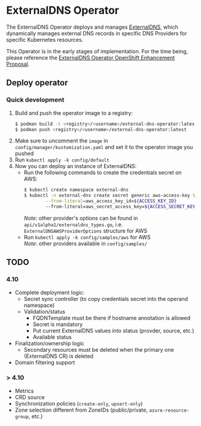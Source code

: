 # ExternalDNS Operator

The ExternalDNS Operator deploys and manages [ExternalDNS](https://github.com/kubernetes-sigs/external-dns), which dynamically manages
external DNS records in specific DNS Providers for specific Kubernetes resources.

This Operator is in the early stages of implementation. For the time being, please reference the
[ExternalDNS Operator OpenShift Enhancement Proposal](https://github.com/openshift/enhancements/pull/786).

## Deploy operator

### Quick development
1. Build and push the operator image to a registry:
   ```sh
   $ podman build -t <registry>/<username>/external-dns-operator:latest -f Dockerfile .
   $ podman push <registry>/<username>/external-dns-operator:latest
   ```
2. Make sure to uncomment the `image` in `config/manager/kustomization.yaml` and set it to the operator image you pushed
3. Run `kubectl apply -k config/default`
4. Now you can deploy an instance of ExternalDNS:
    * Run the following commands to create the credentials secret on AWS:
        ```bash
        $ kubectl create namespace external-dns
        $ kubectl -n external-dns create secret generic aws-access-key \
                --from-literal=aws_access_key_id=${ACCESS_KEY_ID}
                --from-literal=aws_secret_access_key=${ACCESS_SECRET_KEY}
        ```
        *Note*: other provider's options can be found in `api/v1alpha1/externaldns_types.go`, i.e. `ExternalDNSAWSProviderOptions` structure for AWS
    * Run `kubectl apply -k config/samples/aws` for AWS    
        *Note*: other providers available in `config/samples/`

## TODO

### 4.10
- Complete deployment logic:
    - Secret sync controller (to copy credentials secret into the operand namespace)
    - Validation/status
        - FQDNTemplate must be there if hostname annotation is allowed
        - Secret is mandatory
        - Put current ExternalDNS values into status (provder, source, etc.)
        - Available status
- Finalization/ownership logic
    - Secondary resources must be deleted when the primary one (ExternalDNS CR) is deleted
- Domain filtering support

### > 4.10
- Metrics
- CRD source
- Synchronization policies (`create-only`, `upsert-only`)
- Zone selection different from ZoneIDs (public/private, `azure-resource-group`, etc.)
